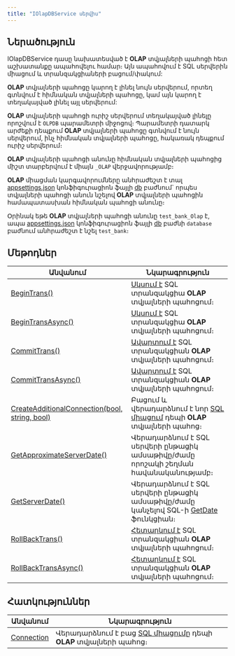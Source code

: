 ```yaml
---
title: "IOlapDBService սերվիս"
---
```


## Ներածություն

IOlapDBService դասը նախատեսված է **OLAP** տվյալների պահոցի հետ աշխատանքը ապահովելու համար։
Այն ապահովում է SQL սերվերին միացում և տրանզակցիաների բացում/փակում:

**OLAP** տվյալների պահոցը կարող է լինել նույն սերվերում, որտեղ գտնվում է հիմնական տվյալների պահոցը, կամ այն կարող է տեղակայված լինել այլ սերվերում:

**OLAP** տվյալների պահոցի ուրիշ սերվերում տեղակայված լինելը որոշվում է `OLPDB` պարամետրի միջոցով։ Պարամետրի դատարկ արժեքի դեպքում **OLAP** տվյալների պահոցը գտնվում է նույն սերվերում, ինչ հիմնական տվյալների պահոցը, հակառակ դեպքում ուրիշ սերվերում։

**OLAP** տվյալների պահոցի անունը հիմնական տվյալների պահոցից միշտ տարբերվում է միայն `_OLAP` վերջավորությամբ։

**OLAP** միացման կարգավորումները անհրաժեշտ է տալ [appsettings.json](../../Project/appsettings_json.md) կոնֆիգուրացիոն ֆայլի [db](../../Project/appsettings_json.md#db) բաժնում` որպես տվյալների պահոցի անուն նշելով **OLAP** տվյալների պահոցին համապատասխան հիմնական պահոցի անունը։

Օրինակ եթե **OLAP** տվյալների պահոցի անունը `test_bank_Olap` է, ապա [appsettings.json](../../Project/appsettings_json.md) կոնֆիգուրացիոն ֆայլի [db](../../Project/appsettings_json.md#db) բաժնի `database` բաժնում անհրաժեշտ է նշել `test_bank`։

## Մեթոդներ

| Անվանում | Նկարագրություն |
|----------|----------------|
| [BeginTrans()](IOlapDBService/BeginTrans.md) | [Սկսում է](https://learn.microsoft.com/en-us/sql/t-sql/language-elements/begin-transaction-transact-sql) SQL տրանզակցիա **OLAP** տվյալների պահոցում։ |
| [BeginTransAsync()](IOlapDBService/BeginTransAsync.md) | [Սկսում է](https://learn.microsoft.com/en-us/sql/t-sql/language-elements/begin-transaction-transact-sql) SQL տրանզակցիա **OLAP** տվյալների պահոցում։ |
| [CommitTrans()](IOlapDBService/CommitTrans.md) | [Ավարտում է](https://learn.microsoft.com/en-us/sql/t-sql/language-elements/commit-transaction-transact-sql) SQL տրանզակցիան **OLAP** տվյալների պահոցում։ |
| [CommitTransAsync()](IOlapDBService/CommitTransAsync.md) | [Ավարտում է](https://learn.microsoft.com/en-us/sql/t-sql/language-elements/commit-transaction-transact-sql) SQL տրանզակցիան **OLAP** տվյալների պահոցում։ |
| [CreateAdditionalConnection(bool, string, bool)](IOlapDBService/CreateAdditionalConnection.md) | Բացում և վերադարձնում է նոր [SQL միացում](https://learn.microsoft.com/en-us/dotnet/api/microsoft.data.sqlclient.sqlconnection) դեպի **OLAP** տվյալների պահոց։ |
| [GetApproximateServerDate()](IOlapDBService/GetApproximateServerDate.md) | Վերադարձնում է SQL սերվերի ընթացիկ ամսաթիվը/ժամը որոշակի շեղման հավանականությամբ։ |
| [GetServerDate()](IOlapDBService/GetServerDate.md) | Վերադարձնում է SQL սերվերի ընթացիկ ամսաթիվը/ժամը կանչելով SQL-ի [GetDate](https://learn.microsoft.com/en-us/sql/t-sql/functions/getdate-transact-sql) ֆունկցիան։ |
| [RollBackTrans()](IOlapDBService/RollBackTrans.md) | [Հետարկում է](https://learn.microsoft.com/en-us/sql/t-sql/language-elements/rollback-transaction-transact-sql) SQL տրանզակցիան **OLAP** տվյալների պահոցում։ |
| [RollBackTransAsync()](IOlapDBService/RollBackTransAsync.md) | [Հետարկում է](https://learn.microsoft.com/en-us/sql/t-sql/language-elements/rollback-transaction-transact-sql) SQL տրանզակցիան **OLAP** տվյալների պահոցում։ |

## Հատկություններ

| Անվանում | Նկարագրություն |
|----------|----------------|
| [Connection](IOlapDBService/Connection.md) | Վերադարձնում է բաց [SQL միացումը](https://learn.microsoft.com/en-us/dotnet/api/microsoft.data.sqlclient.sqlconnection) դեպի **OLAP** տվյալների պահոց։ |